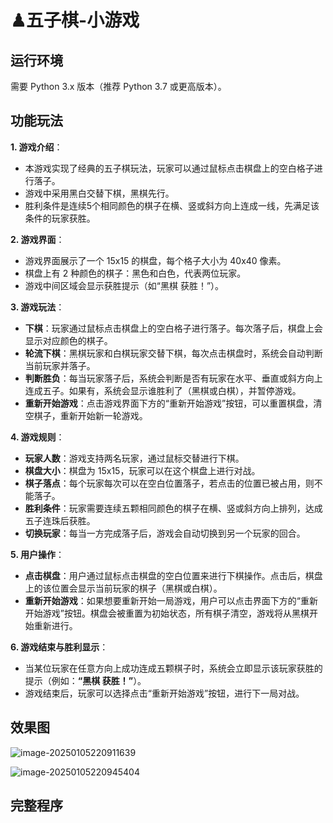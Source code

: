 # ♟五子棋-小游戏<Badge type="success" text="新" vertical="top" />

<MyGlobalComponent />

## 运行环境

需要 Python 3.x 版本（推荐 Python 3.7 或更高版本）。

## 功能玩法

**1. 游戏介绍**：

- 本游戏实现了经典的五子棋玩法，玩家可以通过鼠标点击棋盘上的空白格子进行落子。
- 游戏中采用黑白交替下棋，黑棋先行。
- 胜利条件是连续5个相同颜色的棋子在横、竖或斜方向上连成一线，先满足该条件的玩家获胜。

**2. 游戏界面**：

- 游戏界面展示了一个 15x15 的棋盘，每个格子大小为 40x40 像素。
- 棋盘上有 2 种颜色的棋子：黑色和白色，代表两位玩家。
- 游戏中间区域会显示获胜提示（如“黑棋 获胜！”）。

**3. 游戏玩法**：

- **下棋**：玩家通过鼠标点击棋盘上的空白格子进行落子。每次落子后，棋盘上会显示对应颜色的棋子。
- **轮流下棋**：黑棋玩家和白棋玩家交替下棋，每次点击棋盘时，系统会自动判断当前玩家并落子。
- **判断胜负**：每当玩家落子后，系统会判断是否有玩家在水平、垂直或斜方向上连成五子。如果有，系统会显示谁胜利了（黑棋或白棋），并暂停游戏。
- **重新开始游戏**：点击游戏界面下方的“重新开始游戏”按钮，可以重置棋盘，清空棋子，重新开始新一轮游戏。

**4. 游戏规则**：

- **玩家人数**：游戏支持两名玩家，通过鼠标交替进行下棋。
- **棋盘大小**：棋盘为 15x15，玩家可以在这个棋盘上进行对战。
- **棋子落点**：每个玩家每次可以在空白位置落子，若点击的位置已被占用，则不能落子。
- **胜利条件**：玩家需要连续五颗相同颜色的棋子在横、竖或斜方向上排列，达成五子连珠后获胜。
- **切换玩家**：每当一方完成落子后，游戏会自动切换到另一个玩家的回合。

**5. 用户操作**：

- **点击棋盘**：用户通过鼠标点击棋盘的空白位置来进行下棋操作。点击后，棋盘上的该位置会显示当前玩家的棋子（黑棋或白棋）。
- **重新开始游戏**：如果想要重新开始一局游戏，用户可以点击界面下方的“重新开始游戏”按钮。棋盘会被重置为初始状态，所有棋子清空，游戏将从黑棋开始重新进行。

**6. 游戏结束与胜利显示**：

- 当某位玩家在任意方向上成功连成五颗棋子时，系统会立即显示该玩家获胜的提示（例如：**“黑棋 获胜！”**）。
- 游戏结束后，玩家可以选择点击“重新开始游戏”按钮，进行下一局对战。

## 效果图

![image-20250105220911639](http://cdn.qiniu.liyansheng.top/img/image-20250105220911639.png)

![image-20250105220945404](http://cdn.qiniu.liyansheng.top/img/image-20250105220945404.png)

## 完整程序

<PaymentButton :productId="181" />